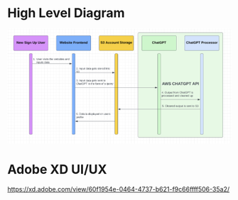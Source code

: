 # High Level Diagram
<img src="https://github.com/cezar-r/nutri_nerd_setup/blob/main/flowchart.png">

# Adobe XD UI/UX
https://xd.adobe.com/view/60f1954e-0464-4737-b621-f9c66ffff506-35a2/

